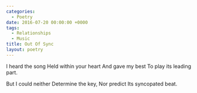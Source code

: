 ```yaml
---
categories:
  - Poetry
date: 2016-07-20 00:00:00 +0000
tags:
  - Relationships
  - Music
title: Out Of Sync
layout: poetry
---
```


I heard the song
Held within your heart
And gave my best
To play its leading part.

But I could neither
Determine the key,
Nor predict
Its syncopated beat.
